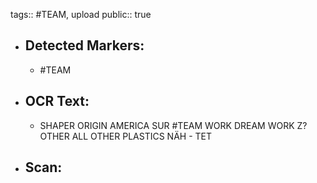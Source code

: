 tags:: #TEAM, upload
public:: true

- ## Detected Markers:
	- #TEAM
- ## OCR Text:
	- SHAPER
	  ORIGIN
	  AMERICA
	  SUR
	  #TEAM
	  WORK
	  DREAM
	  WORK
	  Z? OTHER
	  ALL OTHER PLASTICS
	  NÄH - TET
- ## Scan: